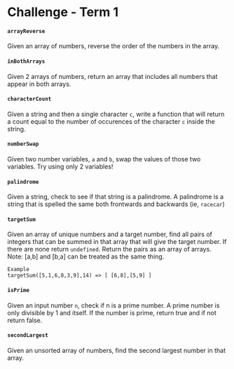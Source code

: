 # Challenge - Term 1


#### `arrayReverse`
Given an array of numbers, reverse the order of the numbers in the array.


#### `inBothArrays`
Given 2 arrays of numbers, return an array that includes all numbers that appear in both arrays.


#### `characterCount`
Given a string and then a single character `c`, write a function that will return a count equal to the number of occurences of the character `c` inside the string.


#### `numberSwap`
Given two number variables, `a` and `b`, swap the values of those two variables.  Try using only 2 variables!


#### `palindrome`
Given a string, check to see if that string is a palindrome.  A palindrome is a string that is spelled the same both frontwards and backwards (ie, `racecar`)


#### `targetSum`
Given an array of unique numbers and a target number, find all pairs of integers that can be summed in that array that will give the target number.  If there are none return `undefined`.  Return the pairs as an array of arrays.  Note: [a,b] and [b,a] can be treated as the same thing.  

```
Example
targetSum([5,1,6,8,3,9],14) => [ [6,8],[5,9] ] 
```

#### `isPrime`
Given an input number `n`, check if n is a prime number.  A prime number is only divisible by 1 and itself. If the number is prime, return true and if not return false.


#### `secondLargest`
Given an unsorted array of numbers, find the second largest number in that array.  
